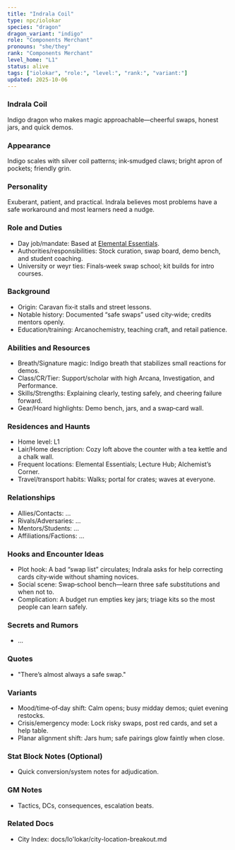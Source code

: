 ```yaml
---
title: "Indrala Coil"
type: npc/iolokar
species: "dragon"
dragon_variant: "indigo"
role: "Components Merchant"
pronouns: "she/they"
rank: "Components Merchant"
level_home: "L1"
status: alive
tags: ["iolokar", "role:", "level:", "rank:", "variant:"]
updated: 2025-10-06
---
```

### Indrala Coil

Indigo dragon who makes magic approachable—cheerful swaps, honest jars, and quick demos.

### Appearance

Indigo scales with silver coil patterns; ink‑smudged claws; bright apron of pockets; friendly grin.

### Personality

Exuberant, patient, and practical. Indrala believes most problems have a safe workaround and most learners need a nudge.

### Role and Duties

- Day job/mandate: Based at [Elemental Essentials](docs/Io'lokar/Locations/elemental-essentials.md).
- Authorities/responsibilities: Stock curation, swap board, demo bench, and student coaching.
- University or weyr ties: Finals‑week swap school; kit builds for intro courses.

### Background

- Origin: Caravan fix‑it stalls and street lessons.
- Notable history: Documented “safe swaps” used city‑wide; credits mentors openly.
- Education/training: Arcanochemistry, teaching craft, and retail patience.

### Abilities and Resources

- Breath/Signature magic: Indigo breath that stabilizes small reactions for demos.
- Class/CR/Tier: Support/scholar with high Arcana, Investigation, and Performance.
- Skills/Strengths: Explaining clearly, testing safely, and cheering failure forward.
- Gear/Hoard highlights: Demo bench, jars, and a swap‑card wall.

### Residences and Haunts

- Home level: L1
- Lair/Home description: Cozy loft above the counter with a tea kettle and a chalk wall.
- Frequent locations: Elemental Essentials; Lecture Hub; Alchemist’s Corner.
- Travel/transport habits: Walks; portal for crates; waves at everyone.

### Relationships

- Allies/Contacts: ...
- Rivals/Adversaries: ...
- Mentors/Students: ...
- Affiliations/Factions: ...

### Hooks and Encounter Ideas

 - Plot hook: A bad “swap list” circulates; Indrala asks for help correcting cards city‑wide without shaming novices.
 - Social scene: Swap‑school bench—learn three safe substitutions and when not to.
 - Complication: A budget run empties key jars; triage kits so the most people can learn safely.

### Secrets and Rumors

- ...

### Quotes

- "There’s almost always a safe swap."

### Variants

 - Mood/time‑of‑day shift: Calm opens; busy midday demos; quiet evening restocks.
 - Crisis/emergency mode: Lock risky swaps, post red cards, and set a help table.
 - Planar alignment shift: Jars hum; safe pairings glow faintly when close.

### Stat Block Notes (Optional)

- Quick conversion/system notes for adjudication.

### GM Notes

- Tactics, DCs, consequences, escalation beats.

### Related Docs

- City Index: docs/Io'lokar/city-location-breakout.md
